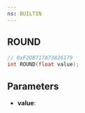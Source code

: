 ```yaml
---
ns: BUILTIN
---
```

## ROUND

```c
// 0xF2DB717A73826179
int ROUND(float value);
```

## Parameters
* **value**:
